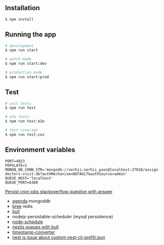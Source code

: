 ## Installation

```bash
$ npm install
```

## Running the app

```bash
# development
$ npm run start

# watch mode
$ npm run start:dev

# production mode
$ npm run start:prod
```

## Test

```bash
# unit tests
$ npm run test

# e2e tests
$ npm run test:e2e

# test coverage
$ npm run test:cov
```

## Environment variables

```env
PORT=4023
POPULATE=1
MONDB_DB_CONN_STR='mongodb://serhii:serhii_pass@localhost:27018/assign-doctors-visit-db?authMechanism=DEFAULT&authSource=admin'
QUEUE_HOST='localhost'
QUEUE_PORT=6380
```

[Persist cron jobs stackoverflow question with answer](https://stackoverflow.com/questions/36568096/persist-my-cron-jobs-and-execute-them-even-if-my-node-server-restarted)

- [agenda](https://github.com/agenda/agenda) mongoddb
- [bree](https://github.com/breejs/bree) redis
- [bull](https://github.com/OptimalBits/bull)
- nodejs-persistable-scheduler (mysql persistence)
- [node-schedule](https://github.com/node-schedule/node-schedule#readme)
- [nestjs queues with bull](https://docs.nestjs.com/techniques/queues)
- [timestamp-converter](http://www.timestamp-converter.com/)
- [nest js issue about custom nest-cli-prefill.json](https://github.com/nestjs/nest-cli/issues/452)
